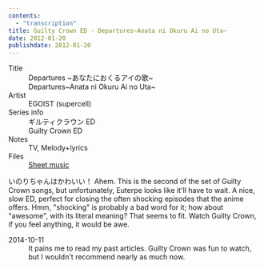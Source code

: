 ```yaml
---
contents:
  - "transcription"
title: Guilty Crown ED - Departures~Anata ni Okuru Ai no Uta~
date: 2012-01-20
publishdate: 2012-01-20
---
```


<dl>
  <dt>Title</dt>
  <dd>Departures ~あなたにおくるアイの歌~</dd>
  <dd>Departures~Anata ni Okuru Ai no Uta~</dd>

  <dt>Artist</dt>
  <dd>EGOIST (supercell)</dd>

  <dt>Series info</dt>
  <dd>ギルティクラウン ED</dd>
  <dd>Guilty Crown ED</dd>

  <dt>Notes</dt>
  <dd>TV, Melody+lyrics</dd>

  <dt>Files</dt>
  <dd><a href="/files/sheetmusic/departures.pdf">Sheet music</a></dd>
</dl>

いのりちゃんはかわいい！  Ahem.  This is the second of the set of Guilty
Crown songs, but unfortunately, Euterpe looks like it'll have to wait.
A nice, slow ED, perfect for closing the often shocking episodes that
the anime offers.  Hmm, "shocking" is probably a bad word for it; how
about "awesome", with its literal meaning?  That seems to fit.  Watch
Guilty Crown, if you feel anything, it would be awe.

<dl>
<dt>2014-10-11</dt>
<dd>It pains me to read my past articles.  Guilty Crown was fun to watch,
but I wouldn't recommend nearly as much now.</dd>
</dl>
